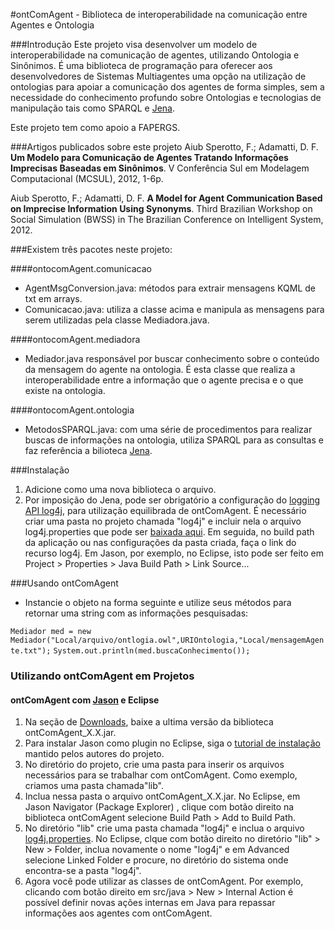 #ontComAgent - Biblioteca de interoperabilidade na comunicação entre Agentes e Ontologia


###Introdução
Este projeto visa desenvolver um modelo de interoperabilidade na comunicação de agentes, utilizando Ontologia e Sinônimos. É uma biblioteca de programação para oferecer aos desenvolvedores de Sistemas Multiagentes uma opção na utilização de ontologias para apoiar a comunicação dos agentes de forma simples, sem a necessidade do conhecimento profundo sobre Ontologias e tecnologias de manipulação tais como SPARQL e [Jena](http://jena.apache.org/).

Este projeto tem como apoio a FAPERGS.

###Artigos publicados sobre este projeto
Aiub Sperotto, F.; Adamatti, D. F. **Um Modelo para Comunicação de Agentes Tratando Informações Imprecisas Baseadas em Sinônimos**. V Conferência Sul em Modelagem Computacional (MCSUL), 2012, 1-6p.

Aiub Sperotto, F.; Adamatti, D. F. **A Model for Agent Communication Based on Imprecise Information Using Synonyms**. Third  Brazilian Workshop on Social Simulation (BWSS) in The Brazilian Conference on Intelligent System, 2012.


###Existem três pacotes neste projeto:

####ontocomAgent.comunicacao

- AgentMsgConversion.java: métodos para extrair mensagens KQML de txt em arrays.
- Comunicacao.java: utiliza a classe acima e manipula as mensagens para serem utilizadas pela classe Mediadora.java.

####ontocomAgent.mediadora
- Mediador.java responsável por buscar conhecimento sobre o conteúdo da mensagem do agente na ontologia. É esta classe que realiza a interoperabilidade entre a informação que o agente precisa e o que existe na ontologia.

####ontocomAgent.ontologia

- MetodosSPARQL.java: com uma série de procedimentos para realizar buscas de informações na ontologia, utiliza SPARQL para as consultas e faz referência a bilioteca [Jena](http://jena.apache.org/).

###Instalação
1. Adicione como uma nova biblioteca o arquivo.
2. Por imposição do Jena, pode ser obrigatório a configuração do [logging API log4j](http://logging.apache.org/log4j/), para utilização equilibrada de ontComAgent. É necessário criar uma pasta no projeto chamada "log4j" e incluir nela o arquivo log4j.properties que pode ser [baixada aqui](https://www.dropbox.com/s/z1jienursw8sund/log4j.properties). Em seguida, no build path da aplicação ou nas configurações da pasta criada, faça o link do recurso log4j. Em Jason, por exemplo, no Eclipse, isto pode ser feito em Project > Properties > Java Build Path > Link Source...

###Usando ontComAgent
- Instancie o objeto na forma seguinte e utilize seus métodos para retornar uma string com as informações pesquisadas:

`Mediador med = new Mediador("Local/arquivo/ontlogia.owl",URIOntologia,"Local/mensagemAgente.txt");`
`System.out.println(med.buscaConhecimento());`

### Utilizando ontComAgent em Projetos

#### ontComAgent com [Jason](http://jason.sourceforge.net) e Eclipse

1. Na seção de [Downloads](https://github.com/fabiosperotto/ontoComAgent/downloads), baixe a ultima versão da biblioteca ontComAgent_X.X.jar.
2. Para instalar Jason como plugin no Eclipse, siga o [tutorial de instalação](http://jason.sourceforge.net/mini-tutorial/eclipse-plugin) mantido pelos autores do projeto.
3. No diretório do projeto, crie uma pasta para inserir os arquivos necessários para se trabalhar com ontComAgent. Como exemplo, criamos uma pasta chamada"lib".
4. Inclua nessa pasta o arquivo ontComAgent_X.X.jar. No Eclipse, em Jason Navigator (Package Explorer) , clique com botão direito na biblioteca ontComAgent selecione Build Path > Add to Build Path.
5. No diretório "lib" crie uma pasta chamada "log4j" e inclua o arquivo [log4j.properties](https://www.dropbox.com/s/z1jienursw8sund/log4j.properties). No Eclipse, clque com botão direito no diretório "lib" > New > Folder, inclua novamente o nome "log4j" e em Advanced selecione Linked Folder e procure, no diretório do sistema onde encontra-se a pasta "log4j".
6. Agora você pode utilizar as classes de ontComAgent. Por exemplo, clicando com botão direito em src/java > New > Internal Action é possível definir novas ações internas em Java para repassar informações aos agentes com ontComAgent.
